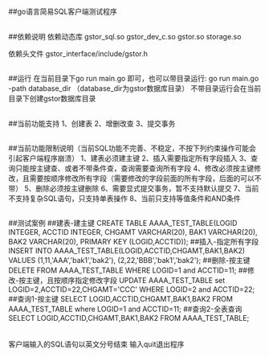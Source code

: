 #####
##go语言简易SQL客户端测试程序
#####

##
##依赖说明
依赖动态库
gstor_sql.so
gstor_dev_c.so 
gstor.so 
storage.so

依赖头文件
gstor_interface/include/gstor.h

##
##运行
在当前目录下go run main.go  即可，也可以带目录运行: go run main.go -path database_dir （database_dir为gstor数据库目录）
不带目录运行会在当前目录下创建gstor数据库目录

##
##当前功能支持
1、创建表
2、增删改查
3、提交事务

##
##当前功能限制说明（当前SQL功能不完善、不稳定，不按下列约束操作可能会引起客户端程序崩溃）
1、建表必须建主键
2、插入需要指定所有字段插入
3、查询只能按主键查、或者不带条件查，查询需要查询所有字段
4、修改必须按主键修改，且需要按顺序修改所有字段（需要修改的字段前面的所有字段，后面的可以不带）
5、删除必须按主键删除
6、需要显式提交事务，暂不支持默认提交
7、当前不支持复杂SQL语句，只支持单表操作
8、当前只支持等值条件和AND条件

##
##测试案例
##建表-建主键
CREATE TABLE AAAA_TEST_TABLE(LOGID INTEGER, ACCTID INTEGER, CHGAMT VARCHAR(20), BAK1 VARCHAR(20), BAK2 VARCHAR(20), PRIMARY KEY (LOGID,ACCTID));
##插入-指定所有字段
INSERT INTO AAAA_TEST_TABLE(LOGID,ACCTID,CHGAMT,BAK1,BAK2) VALUES (1,11,'AAA','bak1','bak2'), (2,22,'BBB','bak1','bak2');
##删除-按主键
DELETE FROM AAAA_TEST_TABLE WHERE LOGID=1 and ACCTID=11;
##修改-按主键，且按顺序指定修改字段
UPDATE AAAA_TEST_TABLE set LOGID=2,ACCTID=22,CHGAMT='CCC' WHERE LOGID=2 and ACCTID=22;
##查询1-按主键
SELECT LOGID,ACCTID,CHGAMT,BAK1,BAK2 FROM AAAA_TEST_TABLE where LOGID=1 and ACCTID=11;
##查询2-全表查询
SELECT LOGID,ACCTID,CHGAMT,BAK1,BAK2 FROM AAAA_TEST_TABLE;

######
客户端输入的SQL语句以英文分号结束
输入quit退出程序
######